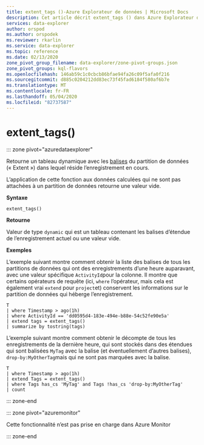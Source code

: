 ```yaml
---
title: extent_tags ()-Azure Explorateur de données | Microsoft Docs
description: Cet article décrit extent_tags () dans Azure Explorateur de données.
services: data-explorer
author: orspod
ms.author: orspodek
ms.reviewer: rkarlin
ms.service: data-explorer
ms.topic: reference
ms.date: 02/13/2020
zone_pivot_group_filename: data-explorer/zone-pivot-groups.json
zone_pivot_groups: kql-flavors
ms.openlocfilehash: 146ab59c1c0cbcb86bfae94fa26c09f5afa0f216
ms.sourcegitcommit: d885c0204212dd83ec73f45fad6184f580af6b7e
ms.translationtype: MT
ms.contentlocale: fr-FR
ms.lasthandoff: 05/04/2020
ms.locfileid: "82737587"
---
```

# <a name="extent_tags"></a>extent_tags()

::: zone pivot="azuredataexplorer"

Retourne un tableau dynamique avec les [balises](../management/extents-overview.md#extent-tagging) du partition de données (« Extent ») dans lequel réside l’enregistrement en cours. 

L’application de cette fonction aux données calculées qui ne sont pas attachées à un partition de données retourne une valeur vide.

**Syntaxe**

`extent_tags()`

**Retourne**

Valeur de type `dynamic` qui est un tableau contenant les balises d’étendue de l’enregistrement actuel ou une valeur vide.

**Exemples**

L’exemple suivant montre comment obtenir la liste des balises de tous les partitions de données qui ont des enregistrements d’une heure auparavant, avec une valeur spécifique `ActivityId`pour la colonne. Il montre que certains opérateurs de requête (ici, `where` l’opérateur, mais cela est également vrai `extend` pour `project`et) conservent les informations sur le partition de données qui héberge l’enregistrement.

```kusto
T
| where Timestamp > ago(1h)
| where ActivityId == 'dd0595d4-183e-494e-b88e-54c52fe90e5a'
| extend tags = extent_tags()
| summarize by tostring(tags)
```

L’exemple suivant montre comment obtenir le décompte de tous les enregistrements de la dernière heure, qui sont stockés dans des étendues qui sont balisées `MyTag` avec la balise (et éventuellement d’autres balises), `drop-by:MyOtherTag`mais qui ne sont pas marquées avec la balise.

```kusto
T
| where Timestamp > ago(1h)
| extend Tags = extent_tags()
| where Tags has_cs 'MyTag' and Tags !has_cs 'drop-by:MyOtherTag'
| count
```

::: zone-end

::: zone pivot="azuremonitor"

Cette fonctionnalité n’est pas prise en charge dans Azure Monitor

::: zone-end
